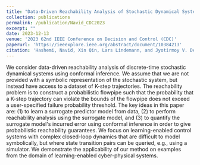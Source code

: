 ```yaml
---
title: "Data-Driven Reachability Analysis of Stochastic Dynamical Systems with Conformal Inference"
collection: publications
permalink: /publication/Navid_CDC2023
excerpt: ""
date: 2023-12-13
venue: '2023 62nd IEEE Conference on Decision and Control (CDC)'
paperurl: 'https://ieeexplore.ieee.org/abstract/document/10384213'
citation: 'Hashemi, Navid, Xin Qin, Lars Lindemann, and Jyotirmoy V. Deshmukh. "Data-driven reachability analysis of stochastic dynamical systems with conformal inference." In 2023 62nd IEEE Conference on Decision and Control (CDC), pp. 3102-3109. IEEE, 2023.'
---
```



We consider data-driven reachability analysis of discrete-time stochastic dynamical systems using conformal inference. We assume that we are not provided with a symbolic representation of the stochastic system, but instead have access to a dataset of K-step trajectories. The reachability problem is to construct a probabilistic flowpipe such that the probability that a K-step trajectory can violate the bounds of the flowpipe does not exceed a user-specified failure probability threshold. The key ideas in this paper are: (1) to learn a surrogate predictor model from data, (2) to perform reachability analysis using the surrogate model, and (3) to quantify the surrogate model's incurred error using conformal inference in order to give probabilistic reachability guarantees. We focus on learning-enabled control systems with complex closed-loop dynamics that are difficult to model symbolically, but where state transition pairs can be queried, e.g., using a simulator. We demonstrate the applicability of our method on examples from the domain of learning-enabled cyber-physical systems.
